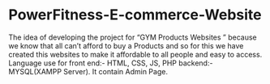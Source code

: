 # PowerFitness-E-commerce-Website
The idea of developing the project for “GYM Products Websites ” because we know that all can’t afford to buy a Products and so for this we have created this websites to make it affordable to all people and easy to access. Language use for front end:- HTML, CSS, JS, PHP backend:- MYSQL(XAMPP Server). It contain Admin Page. 
